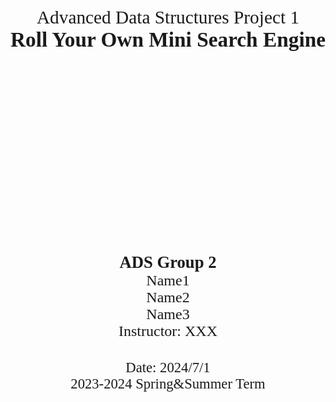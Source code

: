 <div class="cover" style="page-break-after:always;font-family:方正公文仿宋;width:100%;height:100%;border:none;margin: 0 auto;text-align:center;">
    </br></br></br></br>
    <p style="font-family:Times New Roman;text-align:center;font-size:22pt;margin: 0 auto">Advanced Data Structures Project 1</p>
    <p style="font-family:Times New Roman;text-align:center;font-size:25pt;font-weight:bold;margin: 0 auto">Roll Your Own Mini Search Engine </p>
    <div style="width:60%;margin: 0 auto;height:0;padding-bottom:10%;">
        </br></br>
        <img src="https://gitee.com/nenhang/ZJU-report-templates/raw/main/typora-markdown/mylatex/project-template/images/zju-logo.svg" alt="校徽" style="width:70%;"/>
    </div>
    </br></br></br></br></br></br></br></br></br></br></br></br></br></br></br></br></br>
    <p style="font-family:Times New Roman;text-align:center;font-size:20pt;font-weight:bold;margin: 0 auto">ADS Group 2</p>
<p style="font-family:Times New Roman;text-align:center;font-size:18pt;margin: 0 auto">Name1</br>Name2</br>Name3</br>Instructor: XXX</p>
	</br></br>
	<p style="text-align:center;font-size:17pt;margin: 0 auto;font-family:Times New Roman">Date: 2024/7/1</p>
	<p style="text-align:center;font-size:17pt;margin: 0 auto;font-family:Times New Roman">2023-2024 Spring&Summer Term</p>
	</br></br></br></br></br></br></br>
</div>

<!-- 注释语句：导出PDF时会在这里分页 -->